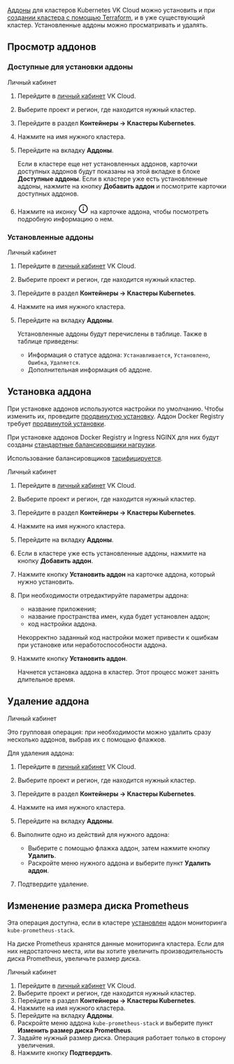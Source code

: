 [Аддоны](../../../concepts/addons-and-settings/addons) для кластеров Kubernetes VK Cloud можно установить и при [создании кластера с помощью Terraform](../../create-cluster/create-terraform), и в уже существующий кластер. Установленные аддоны можно просматривать и удалять.

## Просмотр аддонов

### Доступные для установки аддоны

<tabs>
<tablist>
<tab>Личный кабинет</tab>
</tablist>
<tabpanel>

1. Перейдите в [личный кабинет](https://mcs.mail.ru/app/) VK Cloud.
1. Выберите проект и регион, где находится нужный кластер.
1. Перейдите в раздел **Контейнеры → Кластеры Kubernetes**.
1. Нажмите на имя нужного кластера.
1. Перейдите на вкладку **Аддоны**.

   Если в кластере еще нет установленных аддонов, карточки доступных аддонов будут показаны на этой вкладке в блоке **Доступные аддоны**.
   Если в кластере уже есть установленные аддоны, нажмите на кнопку **Добавить аддон** и посмотрите карточки доступных аддонов.

1. Нажмите на иконку ![Информация](./assets/info_icon.svg "inline") на карточке аддона, чтобы посмотреть подробную информацию о нем.

</tabpanel>
</tabs>

### Установленные аддоны

<tabs>
<tablist>
<tab>Личный кабинет</tab>
</tablist>
<tabpanel>

1. Перейдите в [личный кабинет](https://mcs.mail.ru/app/) VK Cloud.
1. Выберите проект и регион, где находится нужный кластер.
1. Перейдите в раздел **Контейнеры → Кластеры Kubernetes**.
1. Нажмите на имя нужного кластера.
1. Перейдите на вкладку **Аддоны**.

   Установленные аддоны будут перечислены в таблице. Также в таблице приведены:

   - Информация о статусе аддона: `Устанавливается`, `Установлено`, `Ошибка`, `Удаляется`.
   - Дополнительная информация об аддоне.

</tabpanel>
</tabs>

## Установка аддона

При установке аддонов используются настройки по умолчанию. Чтобы изменить их, проведите [продвинутую установку](../advanced-installation). Аддон Docker Registry требует [продвинутой установки](../advanced-installation/install-advanced-registry).

<warn>

При установке аддонов Docker Registry и Ingress NGINX для них будут созданы [стандартные балансировщики нагрузки](/ru/networks/vnet/concepts/load-balancer#tipy-balansirovshchikov-nagruzki).

Использование балансировщиков [тарифицируется](/ru/networks/vnet/tariffs).

</warn>

<tabs>
<tablist>
<tab>Личный кабинет</tab>
</tablist>
<tabpanel>

1. Перейдите в [личный кабинет](https://mcs.mail.ru/app/) VK Cloud.
1. Выберите проект и регион, где находится нужный кластер.
1. Перейдите в раздел **Контейнеры → Кластеры Kubernetes**.
1. Нажмите на имя нужного кластера.
1. Перейдите на вкладку **Аддоны**.
1. Если в кластере уже есть установленные аддоны, нажмите на кнопку **Добавить аддон**.
1. Нажмите кнопку **Установить аддон** на карточке аддона, который нужно установить.
1. При необходимости отредактируйте параметры аддона:

   - название приложения;
   - название пространства имен, куда будет установлен аддон;
   - код настройки аддона.

   <warn>

   Некорректно заданный код настройки может привести к ошибкам при установке или неработоспособности аддона.

   </warn>

1. Нажмите кнопку **Установить аддон**.

   Начнется установка аддона в кластер. Этот процесс может занять длительное время.

</tabpanel>
</tabs>

## Удаление аддона

<tabs>
<tablist>
<tab>Личный кабинет</tab>
</tablist>
<tabpanel>

Это групповая операция: при необходимости можно удалить сразу несколько аддонов, выбрав их с помощью флажков.

Для удаления аддона:

1. Перейдите в [личный кабинет](https://mcs.mail.ru/app/) VK Cloud.
1. Выберите проект и регион, где находится нужный кластер.
1. Перейдите в раздел **Контейнеры → Кластеры Kubernetes**.
1. Нажмите на имя нужного кластера.
1. Перейдите на вкладку **Аддоны**.
1. Выполните одно из действий для нужного аддона:

   - Выберите с помощью флажка аддон, затем нажмите кнопку **Удалить**.
   - Раскройте меню нужного аддона и выберите пункт **Удалить аддон**.

1. Подтвердите удаление.

</tabpanel>
</tabs>

## Изменение размера диска Prometheus

Эта операция доступна, если в кластере [установлен](#prosmotr-addonov) аддон мониторинга `kube-prometheus-stack`.

На диске Prometheus хранятся данные мониторинга кластера. Если для них недостаточно места, или вы хотите увеличить производительность диска Prometheus, увеличьте размер диска.

<tabs>
<tablist>
<tab>Личный кабинет</tab>
</tablist>
<tabpanel>

1. Перейдите в [личный кабинет](https://mcs.mail.ru/app/) VK Cloud.
1. Выберите проект и регион, где находится нужный кластер.
1. Перейдите в раздел **Контейнеры → Кластеры Kubernetes**.
1. Нажмите на имя нужного кластера.
1. Перейдите на вкладку **Аддоны**.
1. Раскройте меню аддона `kube-prometheus-stack` и выберите пункт **Изменить размер диска Prometheus**.
1. Задайте нужный размер диска. Операция работает только в сторону увеличения.
1. Нажмите кнопку **Подтвердить**.

</tabpanel>
</tabs>
